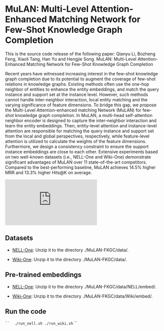 # MuLAN: Multi-Level Attention-Enhanced Matching Network for Few-Shot Knowledge Graph Completion
This is the source code release of the following paper:
Qianyu Li, Bozheng Feng, Xiaoli Tang, Han Yu and Hengjie Song. MuLAN: Multi-Level Attention-Enhanced Matching Network for Few-Shot Knowledge Graph Completion

Recent years have witnessed increasing interest in the few-shot knowledge graph completion due to its potential to augment the coverage of few-shot relations in knowledge graphs. Existing methods often use the one-hop neighbor of entities to enhance the entity embeddings, and match the query instance and support set at the instance level. However, such methods cannot handle inter-neighbor interaction, local entity matching and the varying significance of feature dimensions. To bridge this gap, we propose the Multi-Level Attention-enhanced matching Network (MuLAN) for few-shot knowledge graph completion. In MuLAN, a multi-head self-attention neighbor encoder is designed to capture the inter-neighbor interaction and learn the entity embeddings. Then, entity-level attention and instance-level attention are responsible for matching the query instance and support set from the local and global perspectives, respectively, while feature-level attention is utilized to calculate the weights of the feature dimensions. Furthermore, we design a consistency constraint to ensure the support instance embeddings are close to each other. Extensive experiments based on two well-known datasets (i.e., NELL-One and Wiki-One) demonstrate significant advantages of MuLAN over 11 state-of-the-art competitors. Compared to the best-performing baseline, MuLAN achieves 14.5\% higher MRR and 13.3\% higher Hits@K on average.

![](https://github.com/qyli0201/MuLAN-FKGC/raw/model.pdf)


## Datasets
- [NELL-One](https://drive.google.com/file/d/1XXvYpTSTyCnN-PBdUkWBXwXBI99Chbps/view?usp=sharing): Unzip it to the directory ./MuLAN-FKGC/data/.

- [Wiki-One](https://drive.google.com/file/d/1_3HBJde2KVMhBgJeGN1-wyvW88gRU1iL/view?usp=sharing): Unzip it to the directory ./MuLAN-FKGC/data/.

## Pre-trained embeddings
- [NELL-One](https://drive.google.com/file/d/1XXvYpTSTyCnN-PBdUkWBXwXBI99Chbps/view?usp=sharing): Unzip it to the directory ./MuLAN-FKGC/data/NELL/embed/.

- [Wiki-One](https://drive.google.com/file/d/1_3HBJde2KVMhBgJeGN1-wyvW88gRU1iL/view?usp=sharing): Unzip it to the directory ./MuLAN-FKGC/data/Wiki/embed/.

## Run the code
` `` 
./run_nell.sh
./run_wiki.sh
` ``
